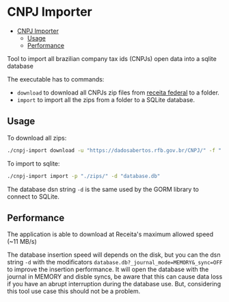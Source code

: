 # CNPJ Importer

<!--toc:start-->
- [CNPJ Importer](#cnpj-importer)
  - [Usage](#usage)
  - [Performance](#performance)
<!--toc:end-->

Tool to import all brazilian company tax ids (CNPJs) open data into a sqlite database

The executable has to commands:

- `download` to download all CNPJs zip files from [receita federal](https://dadosabertos.rfb.gov.br/CNPJ/) to a folder.
- `import` to import all the zips from a folder to a SQLite database.

## Usage

To download all zips:

```bash
./cnpj-import download -u "https://dadosabertos.rfb.gov.br/CNPJ/" -f "./zips/"
```

To import to sqlite:

```bash
./cnpj-import import -p "./zips/" -d "database.db" 


```

The database dsn string `-d` is the same used by the GORM library to connect to SQLite.

## Performance

The application is able to download at Receita's maximum allowed speed (~11 MB/s)

The database insertion speed will depends on the disk, but you can the dsn string `-d` with the modificators `database.db?_journal_mode=MEMORY&_sync=OFF`
to improve the insertion performance. It will open the database with the journal in MEMORY and disble syncs, be aware that this can cause data loss if
you have an abrupt interruption during the database use. But, considering this tool use case this should not be a problem.
